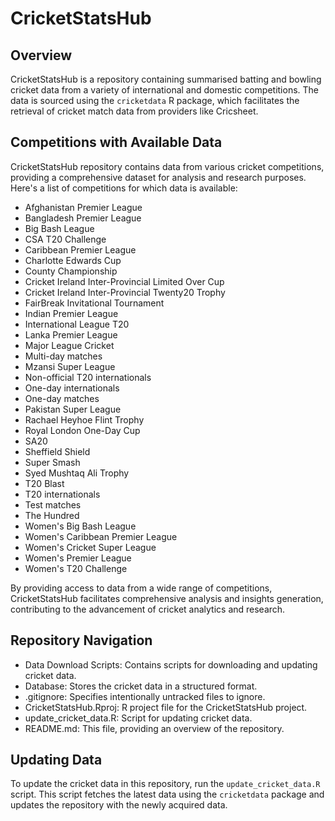 # CricketStatsHub

## Overview

CricketStatsHub is a repository containing summarised batting and bowling cricket data from a variety of international and domestic competitions. The data is sourced using the `cricketdata` R package, which facilitates the retrieval of cricket match data from providers like Cricsheet.

## Competitions with Available Data

CricketStatsHub repository contains data from various cricket competitions, providing a comprehensive dataset for analysis and research purposes. Here's a list of competitions for which data is available:

- Afghanistan Premier League
- Bangladesh Premier League
- Big Bash League
- CSA T20 Challenge
- Caribbean Premier League
- Charlotte Edwards Cup
- County Championship
- Cricket Ireland Inter-Provincial Limited Over Cup
- Cricket Ireland Inter-Provincial Twenty20 Trophy
- FairBreak Invitational Tournament
- Indian Premier League
- International League T20
- Lanka Premier League
- Major League Cricket
- Multi-day matches
- Mzansi Super League
- Non-official T20 internationals
- One-day internationals
- One-day matches
- Pakistan Super League
- Rachael Heyhoe Flint Trophy
- Royal London One-Day Cup
- SA20
- Sheffield Shield
- Super Smash
- Syed Mushtaq Ali Trophy
- T20 Blast
- T20 internationals
- Test matches
- The Hundred
- Women's Big Bash League
- Women's Caribbean Premier League
- Women's Cricket Super League
- Women's Premier League
- Women's T20 Challenge

By providing access to data from a wide range of competitions, CricketStatsHub facilitates comprehensive analysis and insights generation, contributing to the advancement of cricket analytics and research.

## Repository Navigation

- Data Download Scripts: Contains scripts for downloading and updating cricket data.
- Database: Stores the cricket data in a structured format.
- .gitignore: Specifies intentionally untracked files to ignore.
- CricketStatsHub.Rproj: R project file for the CricketStatsHub project.
- update_cricket_data.R: Script for updating cricket data.
- README.md: This file, providing an overview of the repository.

## Updating Data

To update the cricket data in this repository, run the `update_cricket_data.R` script. This script fetches the latest data using the `cricketdata` package and updates the repository with the newly acquired data.